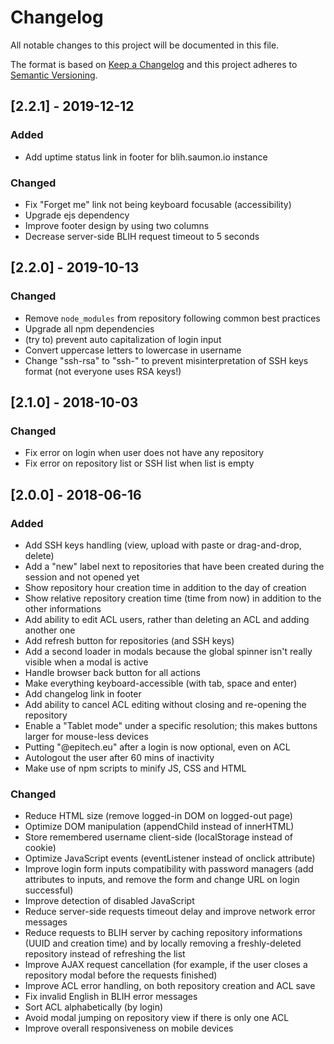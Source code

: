 # Changelog
All notable changes to this project will be documented in this file.

The format is based on [Keep a Changelog](http://keepachangelog.com/en/1.0.0/)
and this project adheres to [Semantic Versioning](http://semver.org/spec/v2.0.0.html).

## [2.2.1] - 2019-12-12
### Added
- Add uptime status link in footer for blih.saumon.io instance

### Changed
- Fix "Forget me" link not being keyboard focusable (accessibility)
- Upgrade ejs dependency
- Improve footer design by using two columns
- Decrease server-side BLIH request timeout to 5 seconds

## [2.2.0] - 2019-10-13
### Changed
- Remove `node_modules` from repository following common best practices
- Upgrade all npm dependencies
- (try to) prevent auto capitalization of login input
- Convert uppercase letters to lowercase in username
- Change "ssh-rsa" to "ssh-" to prevent misinterpretation of SSH keys format (not everyone uses RSA keys!)

## [2.1.0] - 2018-10-03
### Changed
- Fix error on login when user does not have any repository
- Fix error on repository list or SSH list when list is empty

## [2.0.0] - 2018-06-16
### Added
- Add SSH keys handling (view, upload with paste or drag-and-drop, delete)
- Add a "new" label next to repositories that have been created during the session and not opened yet
- Show repository hour creation time in addition to the day of creation
- Show relative repository creation time (time from now) in addition to the other informations
- Add ability to edit ACL users, rather than deleting an ACL and adding another one
- Add refresh button for repositories (and SSH keys)
- Add a second loader in modals because the global spinner isn't really visible when a modal is active
- Handle browser back button for all actions
- Make everything keyboard-accessible (with tab, space and enter)
- Add changelog link in footer
- Add ability to cancel ACL editing without closing and re-opening the repository
- Enable a "Tablet mode" under a specific resolution; this makes buttons larger for mouse-less devices
- Putting "@epitech.eu" after a login is now optional, even on ACL
- Autologout the user after 60 mins of inactivity
- Make use of npm scripts to minify JS, CSS and HTML

### Changed
- Reduce HTML size (remove logged-in DOM on logged-out page)
- Optimize DOM manipulation (appendChild instead of innerHTML)
- Store remembered username client-side (localStorage instead of cookie)
- Optimize JavaScript events (eventListener instead of onclick attribute)
- Improve login form inputs compatibility with password managers (add attributes to inputs, and remove the form and change URL on login successful)
- Improve detection of disabled JavaScript
- Reduce server-side requests timeout delay and improve network error messages
- Reduce requests to BLIH server by caching repository informations (UUID and creation time) and by locally removing a freshly-deleted repository instead of refreshing the list
- Improve AJAX request cancellation (for example, if the user closes a repository modal before the requests finished)
- Improve ACL error handling, on both repository creation and ACL save
- Fix invalid English in BLIH error messages
- Sort ACL alphabetically (by login)
- Avoid modal jumping on repository view if there is only one ACL
- Improve overall responsiveness on mobile devices

